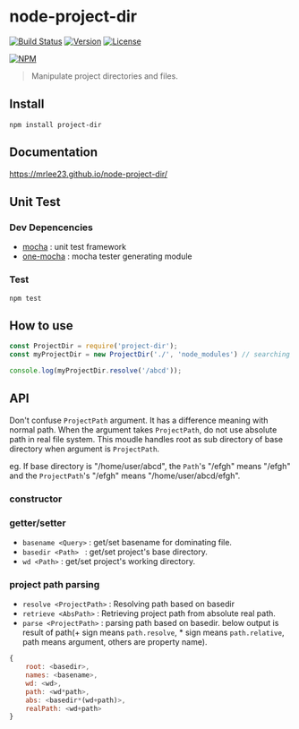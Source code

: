 # node-project-dir

[![Build Status](https://secure.travis-ci.org/mrlee23/node-project-dir.png)](https://travis-ci.org/mrlee23/node-project-dir)
[![Version](https://img.shields.io/npm/v/project-dir.svg)](https://www.npmjs.com/package/project-dir)
[![License](https://img.shields.io/github/license/mrlee23/node-project-dir.svg)](https://github.com/mrlee23/node-project-dir/blob/master/LICENSE)

[![NPM](https://nodei.co/npm/project-dir.png)](https://nodei.co/npm/project-dir/)

>Manipulate project directories and files.

## Install
```shell
npm install project-dir
```

## Documentation
https://mrlee23.github.io/node-project-dir/

## Unit Test
### Dev Depencencies
- [mocha](https://github.com/mochajs/mocha) : unit test framework
- [one-mocha](https://github.com/mrlee23/node-one-mocha) : mocha tester generating module

### Test
```shell
npm test
```

## How to use
```javascript
const ProjectDir = require('project-dir');
const myProjectDir = new ProjectDir('./', 'node_modules') // searching base directory has a node_modules directory

console.log(myProjectDir.resolve('/abcd'));
```

## API
Don't confuse `ProjectPath` argument. It has a difference meaning with normal path.
When the argument takes `ProjectPath`, do not use absolute path in real file system.
This moudle handles root as sub directory of base directory when argument is `ProjectPath`.

eg. If base directory is "/home/user/abcd", the `Path`'s "/efgh" means "/efgh" and the `ProjectPath`'s "/efgh" means "/home/user/abcd/efgh".
### constructor
### getter/setter
- `basename <Query>` : get/set basename for dominating file.
- `basedir <Path> ` : get/set project's base directory.
- `wd <Path>` : get/set project's working directory.

### project path parsing
- `resolve <ProjectPath>` : Resolving path based on basedir
- `retrieve <AbsPath>` : Retrieving project path from absolute real path.
- `parse <ProjectPath>` : parsing path based on basedir. below output is result of path(+ sign means `path.resolve`, * sign means `path.relative`, path means argument, others are property name).
```javascript
{
	root: <basedir>,
	names: <basename>,
	wd: <wd>,
	path: <wd*path>,
	abs: <basedir*(wd+path)>,
	realPath: <wd+path>
}
```
